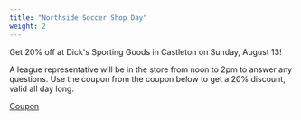 ```yaml
---
title: "Northside Soccer Shop Day"
weight: 2
---
```


Get 20% off at Dick's Sporting Goods in Castleton on Sunday, August
13!

<!--more-->

A league representative will be in the store from noon to 2pm to answer any
questions. Use the coupon from the coupon below to get a 20% discount, valid all
day long.

<a class="btn btn-primary" href="/pdf/dicks.pdf">Coupon</a>
